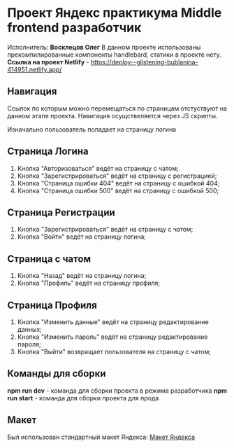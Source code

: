 # Проект Яндекс практикума Middle frontend разработчик

Исполнитель: **Восклецов Олег**
В данном проекте использованы прекомпилированные компоненты handlebard, статики в проекте нету.
**Ссылка на проект Netlify** - https://deploy--glistening-bublanina-414951.netlify.app/

## Навигация
Ссылок по которым можно перемещаться по страницам отстуствуют на данном этапе проекта.
Навигация осущствеляется через JS скрипты. 

Изначально пользователь попадает на страницу логина
## Страница Логина
1. Кнопка "Авторизоваться" ведёт на страницу с чатом;
2. Кнопка "Зарегистрироваться" ведёт на страницу с регистрацией;
3. Кнопка "Страница ошибки 404" ведёт на страницу с ошибкой 404;
4. Кнопка "Страница ошибки 500" ведёт на страницу с ошибкой 500;

## Страница Регистрации
1. Кнопка "Зарегистрироваться" ведёт на страницу с чатом;
2. Кнопка "Войти" ведёт на страницу логина;

## Страница с чатом
1. Кнопка "Назад" ведёт на страницу логина;
2. Кнопка "Профиль" ведёт на страницу профиля;

## Страница Профиля
1. Кнопка "Изменить данные" ведёт на страницу редактирование данных;
2. Кнопка "Изменить пароль" ведёт на страницу редактирование пароля;
2. Кнопка "Выйти" возвращает пользователя на страницу с чатом;


## Команды для сборки
**npm run dev** - команда для сборки проекта в режима разработчика 
**npm run start** - команда для сборки проекта для прода

## Макет
Был использован стандартный макет Яндекса: [Макет Яндекса](https://www.figma.com/file/jF5fFFzgGOxQeB4CmKWTiE/Chat_external_link?node-id=0%3A1)
